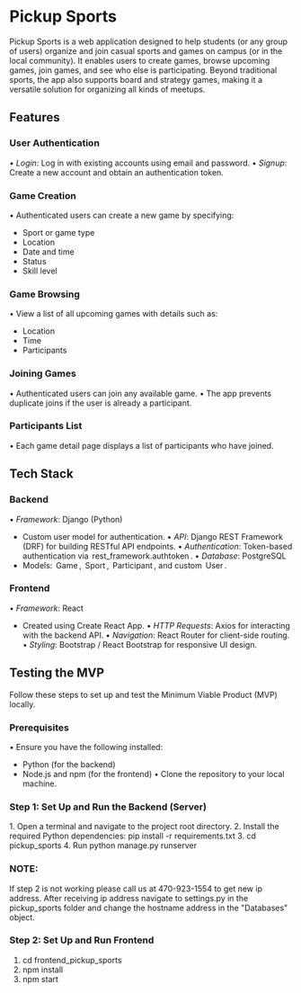# Pickup Sports

Pickup Sports is a web application designed to help students (or any group of users) organize and join casual sports and games on campus (or in the local community). It enables users to create games, browse upcoming games, join games, and see who else is participating. Beyond traditional sports, the app also supports board and strategy games, making it a versatile solution for organizing all kinds of meetups.

## Features

### User Authentication
•⁠  ⁠*Login*: Log in with existing accounts using email and password.
•⁠  ⁠*Signup*: Create a new account and obtain an authentication token.

### Game Creation
•⁠  ⁠Authenticated users can create a new game by specifying:
  - Sport or game type
  - Location
  - Date and time
  - Status
  - Skill level

### Game Browsing
•⁠  ⁠View a list of all upcoming games with details such as:
  - Location
  - Time
  - Participants

### Joining Games
•⁠  ⁠Authenticated users can join any available game.
•⁠  ⁠The app prevents duplicate joins if the user is already a participant.

### Participants List
•⁠  ⁠Each game detail page displays a list of participants who have joined.

## Tech Stack

### Backend
•⁠  ⁠*Framework*: Django (Python)
  - Custom user model for authentication.
•⁠  ⁠*API*: Django REST Framework (DRF) for building RESTful API endpoints.
•⁠  ⁠*Authentication*: Token-based authentication via ⁠ rest_framework.authtoken ⁠.
•⁠  ⁠*Database*: PostgreSQL
  - Models: ⁠ Game ⁠, ⁠ Sport ⁠, ⁠ Participant ⁠, and custom ⁠ User ⁠.

### Frontend
•⁠  ⁠*Framework*: React
  - Created using Create React App.
•⁠  ⁠*HTTP Requests*: Axios for interacting with the backend API.
•⁠  ⁠*Navigation*: React Router for client-side routing.
•⁠  ⁠*Styling*: Bootstrap / React Bootstrap for responsive UI design.

## Testing the MVP

Follow these steps to set up and test the Minimum Viable Product (MVP) locally.

### Prerequisites
•⁠  ⁠Ensure you have the following installed:
  - Python (for the backend)
  - Node.js and npm (for the frontend)
•⁠  ⁠Clone the repository to your local machine.

### Step 1: Set Up and Run the Backend (Server)
1.⁠ ⁠Open a terminal and navigate to the project root directory.
2.⁠ ⁠Install the required Python dependencies: pip install -r requirements.txt
3. cd pickup_sports
4. Run python manage.py runserver 

### NOTE:
If step 2 is not working please call us at 470-923-1554 to get new ip address. After receiving ip address navigate to settings.py in the pickup_sports folder and change the hostname address in the "Databases" object.

### Step 2: Set Up and Run Frontend 
1. cd frontend_pickup_sports
2. npm install
3. npm start